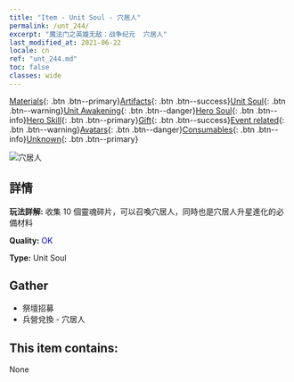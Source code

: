 ```yaml
---
title: "Item - Unit Soul - 穴居人"
permalink: /unt_244/
excerpt: "魔法门之英雄无敌：战争纪元  穴居人"
last_modified_at: 2021-06-22
locale: cn
ref: "unt_244.md"
toc: false
classes: wide
---
```

 [Materials](/ItemsCN/){: .btn .btn--primary}[Artifacts](/ItemsCN/Artifacts/){: .btn .btn--success}[Unit Soul](/ItemsCN/UnitSoul/){: .btn .btn--warning}[Unit Awakening](/ItemsCN/UnitAwakening/){: .btn .btn--danger}[Hero Soul](/ItemsCN/HeroSoul/){: .btn .btn--info}[Hero Skill](/ItemsCN/HeroSkill/){: .btn .btn--primary}[Gift](/ItemsCN/Gift/){: .btn .btn--success}[Event related](/ItemsCN/Events/){: .btn .btn--warning}[Avatars](/ItemsCN/Avatars/){: .btn .btn--danger}[Consumables](/ItemsCN/Consumables/){: .btn .btn--info}[Unknown](/ItemsCN/Unknown/){: .btn .btn--primary}

 ![穴居人](/images/u/ti_dongxueren.jpg)

## 詳情
 **玩法詳解:** 收集 10 個靈魂碎片，可以召喚穴居人，同時也是穴居人升星進化的必備材料

 **Quality:** <span style="color: #0000CD">OK</span>

 **Type:** Unit Soul

## Gather

*    祭壇招募 
*    兵營兌換 - 穴居人 

## This item contains:

  None

